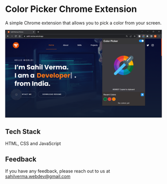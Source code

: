 # Color Picker Chrome Extension

A simple Chrome extension that allows you to pick a color from your screen.

![Preview](/screenshot/preview.png)

## Tech Stack

HTML, CSS and JavaScript

## Feedback

If you have any feedback, please reach out to us at sahilverma.webdev@gmail.com
